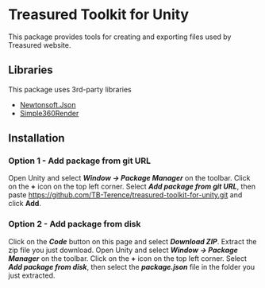 # Treasured Toolkit for Unity

This package provides tools for creating and exporting files used by Treasured website.

## Libraries

This package uses 3rd-party libraries

- [Newtonsoft.Json](https://github.com/JamesNK/Newtonsoft.Json)
- [Simple360Render](https://github.com/yasirkula/Unity360ScreenshotCapture)

## Installation

### Option 1 - Add package from git URL

Open Unity and select ***Window -> Package Manager*** on the toolbar. Click on the **+** icon on the top left corner. Select ***Add package from git URL***, then paste https://github.com/TB-Terence/treasured-toolkit-for-unity.git and click **Add**.

### Option 2 - Add package from disk

Click on the ***Code*** button on this page and select ***Download ZIP***. Extract the zip file you just download. Open Unity and select ***Window -> Package Manager*** on the toolbar. Click on the **+** icon on the top left corner. Select ***Add package from disk***, then select the ***package.json*** file in the folder you just extracted.